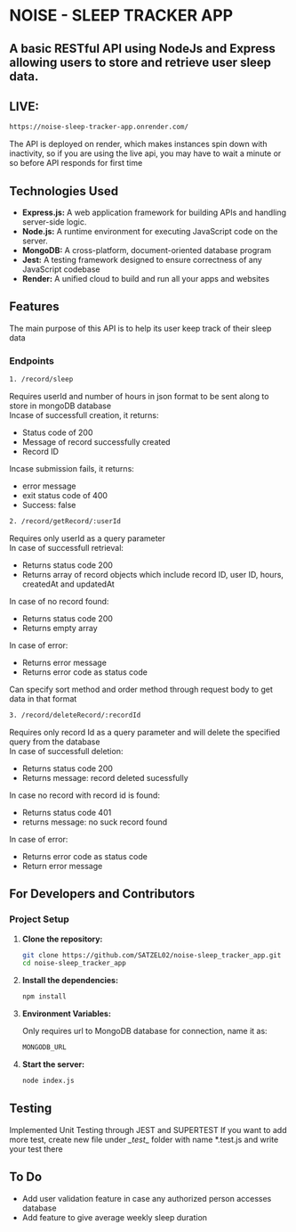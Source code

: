 # NOISE - SLEEP TRACKER APP

## A basic RESTful API using NodeJs and Express allowing users to store and retrieve user sleep data.

## LIVE:

   ```bash
   https://noise-sleep-tracker-app.onrender.com/
   ```
   The API is deployed on render, which makes instances spin down with inactivity, so if you are using the live api, you may have to wait a minute or so before API responds for first time

## Technologies Used

- **Express.js:** A web application framework for building APIs and handling server-side logic.
- **Node.js:** A runtime environment for executing JavaScript code on the server.
- **MongoDB:** A cross-platform, document-oriented database program
- **Jest:** A testing framework designed to ensure correctness of any JavaScript codebase
- **Render:** A unified cloud to build and run all your apps and websites

## Features

The main purpose of this API is to help its user keep track of their sleep data

### Endpoints

```bash
1. /record/sleep
```
Requires userId and number of hours in json format to be sent along to store in mongoDB database<br>
Incase of successfull creation, it returns:
- Status code of 200
- Message of record successfully created
- Record ID

Incase submission fails, it returns:
- error message
- exit status code of 400
- Success: false

```bash
2. /record/getRecord/:userId
```
Requires only userId as a query parameter<br>
In case of successfull retrieval:
- Returns status code 200
- Returns array of record objects which include record ID, user ID, hours, createdAt and updatedAt

In case of no record found:
- Returns status code 200
- Returns empty array

In case of error:
- Returns error message
- Returns error code as status code

Can specify sort method and order method through request body to get data in that format

```bash
3. /record/deleteRecord/:recordId
```
Requires only record Id as a query parameter and will delete the specified query from the database<br>
In case of successfull deletion:
- Returns status code 200
- Returns message: record deleted sucessfully

In case no record with record id is found:
- Returns status code 401
- returns message: no suck record found

In case of error:
- Returns error code as status code
- Return error message

## For Developers and Contributors

### Project Setup

1. **Clone the repository:**

    ```bash
    git clone https://github.com/SATZEL02/noise-sleep_tracker_app.git
    cd noise-sleep_tracker_app

2. **Install the dependencies:**
 
   ```bash
   npm install
   
3. **Environment Variables:**

   Only requires url to MongoDB database for connection, name it as:
   ```bash
   MONGODB_URL

4. **Start the server:**
  
   ```bash
   node index.js


## Testing

   Implemented Unit Testing through JEST and SUPERTEST
   If you want to add more test, create new file under _\_test__ folder with name *.test.js and write your test there

## To Do

* Add user validation feature in case any authorized person accesses database
* Add feature to give average weekly sleep duration
